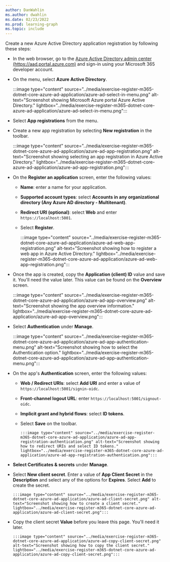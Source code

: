 ```yaml
---
author: DanWahlin
ms.author: dwahlin
ms.date: 02/23/2022
ms.prod: learning-graph
ms.topic: include
---
```


Create a new Azure Active Directory application registration by following these steps:

- In the web browser, go to the [Azure Active Directory admin center (https://aad.portal.azure.com)](https://aad.portal.azure.com) and sign-in using your Microsoft 365 developer account.
- On the menu, select **Azure Active Directory**.

   :::image type="content" source="../media/exercise-register-m365-dotnet-core-azure-ad-application/azure-ad-select-in-menu.png" alt-text="Screenshot showing Microsoft Azure portal Azure Active Directory." lightbox="../media/exercise-register-m365-dotnet-core-azure-ad-application/azure-ad-select-in-menu.png":::

- Select **App registrations** from the menu.
- Create a new app registration by selecting **New registration** in the toolbar.

   :::image type="content" source="../media/exercise-register-m365-dotnet-core-azure-ad-application/azure-ad-app-registration.png" alt-text="Screenshot showing selecting an app registration in Azure Active Directory." lightbox="../media/exercise-register-m365-dotnet-core-azure-ad-application/azure-ad-app-registration.png":::

- On the **Register an application** screen, enter the following values:
  - **Name**: enter a name for your application.
  - **Supported account types**: select **Accounts in any organizational directory (Any Azure AD directory - Multitenant)**.
  - **Redirect URI (optional)**: select **Web** and enter `https://localhost:5001`.
  - Select **Register**.

    :::image type="content" source="../media/exercise-register-m365-dotnet-core-azure-ad-application/azure-ad-web-app-registration.png" alt-text="Screenshot showing how to register a web app in Azure Active Directory." lightbox="../media/exercise-register-m365-dotnet-core-azure-ad-application/azure-ad-web-app-registration.png":::

- Once the app is created, copy the **Application (client) ID** value and save it. You'll need the value later. This value can be found on the **Overview** screen.

   :::image type="content" source="../media/exercise-register-m365-dotnet-core-azure-ad-application/azure-ad-app-overview.png" alt-text="Screenshot showing the app overview information." lightbox="../media/exercise-register-m365-dotnet-core-azure-ad-application/azure-ad-app-overview.png":::

- Select **Authentication** under **Manage**.

   :::image type="content" source="../media/exercise-register-m365-dotnet-core-azure-ad-application/azure-ad-app-authentication-menu.png" alt-text="Screenshot showing how to select the Authentication option." lightbox="../media/exercise-register-m365-dotnet-core-azure-ad-application/azure-ad-app-authentication-menu.png":::

- On the app's **Authentication** screen, enter the following values:
  - **Web / Redirect URIs**: select **Add URI** and enter a value of `https://localhost:5001/signin-oidc`.
  - **Front-channel logout URL**: enter `https://localhost:5001/signout-oidc`.
  - **Implicit grant and hybrid flows**: select **ID tokens**.
  - Select **Save** on the toolbar.

        :::image type="content" source="../media/exercise-register-m365-dotnet-core-azure-ad-application/azure-ad-app-registration-authentication.png" alt-text="Screenshot showing how to redirect URIs and select ID tokens." lightbox="../media/exercise-register-m365-dotnet-core-azure-ad-application/azure-ad-app-registration-authentication.png":::

- **Select Certificates & secrets** under **Manage**.
- Select **New client secret**. Enter a value of **App Client Secret** in the **Description** and select any of the options for **Expires**. Select **Add** to create the secret.

      :::image type="content" source="../media/exercise-register-m365-dotnet-core-azure-ad-application/azure-ad-client-secret.png" alt-text="Screenshot showing how to create a client secret." lightbox="../media/exercise-register-m365-dotnet-core-azure-ad-application/azure-ad-client-secret.png":::

- Copy the client secret **Value** before you leave this page. You'll need it later.

      :::image type="content" source="../media/exercise-register-m365-dotnet-core-azure-ad-application/azure-ad-copy-client-secret.png" alt-text="Screenshot showing how to copy the client secret." lightbox="../media/exercise-register-m365-dotnet-core-azure-ad-application/azure-ad-copy-client-secret.png":::
